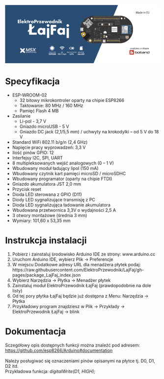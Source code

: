 <img src="https://raw.githubusercontent.com/ElektroPrzewodnik/LajFaj/gh-pages/intro.png" alt="" />
<br />

# Specyfikacja

<ul>
<li>ESP-WROOM-02

<ul>
<li>32 bitowy mikrokontroler oparty na chipie ESP8266</li>
<li>Taktowanie: 80 MHz / 160 MHz</li>
<li>Pamięć Flash 4 MB</li>
</ul></li>

<li>Zasilanie
<ul>
<li>Li-pol - 3,7 V</li>
<li>Gniazdo microUSB - 5 V</li>
<li>Gniazdo DC jack (2,1/5,5 mm) / uchwyty na krokodylki – od 5 V do 18 V</li>
</ul></li>

<li>Standard WiFi 802.11 b/g/n (2,4 GHz)</li>
<li>Napięcie pracy wyprowadzeń: 3,3 V</li>
<li>Ilość pinów GPIO: 12</li>
<li>Interfejsy I2C, SPI, UART</li>
<li>8 multipleksowanych wejść analogowych (0 – 1 V)</li>
<li>Wbudowany moduł ładujący lipol (150 mA)</li>
<li>Wbudowany czytnik kart pamięci microSD / microSDHC</li>
<li>Wbudowany programator (oparty na chipie FTDI)</li>
<li>Gniazdo akumulatora JST 2,0 mm</li>
<li>Przycisk reset</li>
<li>Dioda LED sterowana z GPIO (D11)</li>
<li>Diody LED sygnalizujące transmisję z PC</li>
<li>Dioda LED sygnalizująca ładowanie akumulatora</li>
<li>Wbudowana przetwornica 3,3V o wydajności 2,5 A</li>
<li>3 otwory montażowe (średnia 3 mm)</li>
<li>Wymiary: 101,60 x 53,35 mm</li>
</ul>

# Instrukcja instalacji
<ol>
<li>Pobierz i zainstaluj środowisko Arduino IDE ze strony: www.arduino.cc</li>
<li>Uruchom Arduino IDE, wybierz Plik -> Preferencje</li>
<li>W miejscu Dodatkowe adresy URL dla menadżera płytek podaj:
https://raw.githubusercontent.com/ElektroPrzewodnik/LajFaj/gh-pages/package_LajFaj_index.json</li>
<li>Wybierz Narzędzia -> Płytka -> Menadżer płytek</li>
<li>Zainstaluj moduł ElektroPrzewodnik ŁajFaj (prawdopodobnie na dole listy)</li>
<li>Od tej pory płytka ŁajFaj będzie już dostępna z Menu: Narzędzia -> Płytka</li>
<li>Przykładowy program znajdziesz w Plik -> Przykłady -> ElektroPrzewodnik ŁajFaj -> blink</li>
</ol>

# Dokumentacja
Sczegółowy opis dostępnych funkcji można znaleźć pod adresem:<br />
https://github.com/esp8266/Arduino#documentation
<br /><br >
Należy posługiwać się oznaczeniami pinów opisanymi na płytce tj. D0, D1, D2 itd.<br />
Przykładowa funkcja: <i>digitalWrite(D1, HIGH);</i>
